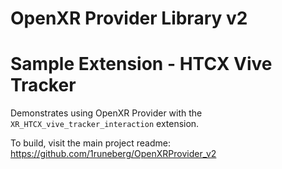 # OpenXR Provider Library v2
# Sample Extension - HTCX Vive Tracker

Demonstrates using OpenXR Provider with the `XR_HTCX_vive_tracker_interaction` extension.

To build, visit the main project readme: https://github.com/1runeberg/OpenXRProvider_v2
